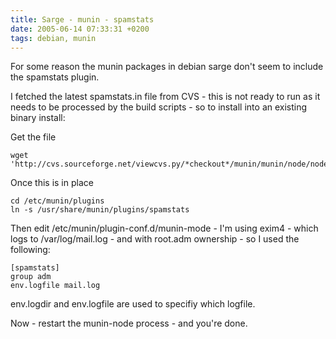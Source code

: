 ```yaml
---
title: Sarge - munin - spamstats
date: 2005-06-14 07:33:31 +0200
tags: debian, munin
---
```


For some reason the munin packages in debian sarge don't seem to include the spamstats plugin.

I fetched the latest spamstats.in file from CVS - this is not ready to run as it needs to be processed by the build scripts - so to install into an existing binary install:

Get the file

```shell
wget 'http://cvs.sourceforge.net/viewcvs.py/*checkout*/munin/munin/node/node.d/spamstats.in'
```

Once this is in place

```shell
cd /etc/munin/plugins
ln -s /usr/share/munin/plugins/spamstats
```

Then edit /etc/munin/plugin-conf.d/munin-mode - I'm using exim4 - which logs to /var/log/mail.log - and with root.adm ownership - so I used the following:

```properties
[spamstats]
group adm
env.logfile mail.log
```

env.logdir and env.logfile are used to specifiy which logfile.

Now - restart the munin-node process - and you're done.
